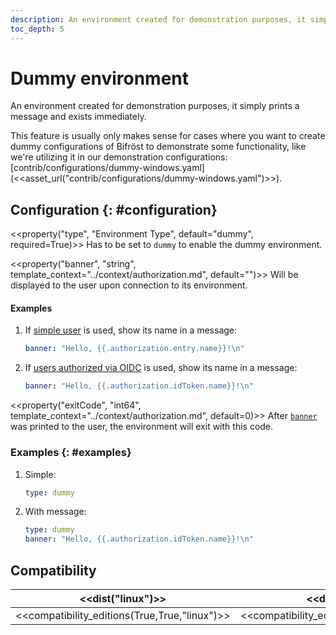 ```yaml
---
description: An environment created for demonstration purposes, it simply prints a message and exists immediately.
toc_depth: 5
---
```


# Dummy environment

An environment created for demonstration purposes, it simply prints a message and exists immediately.

This feature is usually only makes sense for cases where you want to create dummy configurations of Bifröst to demonstrate some functionality, like we're utilizing it in our demonstration configurations: [contrib/configurations/dummy-windows.yaml](<<asset_url("contrib/configurations/dummy-windows.yaml")>>).


## Configuration {: #configuration}

<<property("type", "Environment Type", default="dummy", required=True)>>
Has to be set to `dummy` to enable the dummy environment.

<<property("banner", "string", template_context="../context/authorization.md", default="")>>
Will be displayed to the user upon connection to its environment.

<h4 id="property-banner-examples">Examples</h4>

1. If [simple user](../authorization/simple.md) is used, show its name in a message:
   ```yaml
   banner: "Hello, {{.authorization.entry.name}}!\n"
   ```
2. If [users authorized via OIDC](../authorization/oidc.md) is used, show its name in a message:
   ```yaml
   banner: "Hello, {{.authorization.idToken.name}}!\n"
   ```

<<property("exitCode", "int64", template_context="../context/authorization.md", default=0)>>
After [`banner`](#property-banner) was printed to the user, the environment will exit with this code.

### Examples {: #examples}

1. Simple:
   ```yaml
   type: dummy
   ```
2. With message:
   ```yaml
   type: dummy
   banner: "Hello, {{.authorization.idToken.name}}!\n"
   ```

## Compatibility

| <<dist("linux")>> | <<dist("windows")>> |
| - | - |
| <<compatibility_editions(True,True,"linux")>> | <<compatibility_editions(True,None,"windows")>> |
